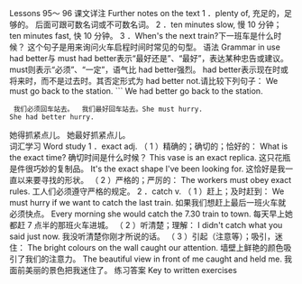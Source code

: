 Lessons 95～ 96 
课文详注 Further notes on the text 
1 ．plenty of, 充足的，足够的。 
后面可跟可数名词或不可数名词。 
2 ．ten minutes slow, 慢 10 分钟； ten minutes fast, 快 10 分钟。 
3 ．When's the next train?下一班车是什么时候？ 
这个句子是用来询问火车启程时间时常见的句型。 
语法 Grammar in use 
had better与 must 
had better表示“最好还是”、“最好”，表达某种忠告或建议。 
must则表示“必须”、“一定”，语气比 had better强烈。 
had better表示现在时或将来时，而不是过去时。其否定形式为 had 
better not.请比较下列句子： 
We must go back to the station. ``` 
We had better go back to the station. 
``` 
 我们必须回车站去。  我们最好回车站去。She must hurry. 
She had better hurry. 
``` 
 她得抓紧点儿。  她最好抓紧点儿。   
词汇学习 Word study 
1 ．exact adj. 
（ 1 ）精确的；确切的；恰好的： 
What is the exact time? 
确切时间是什么时候？ 
This vase is an exact replica. 
这只花瓶是件很巧妙的复制品。 
It's the exact shape I've been looking for. 
这恰好是我一直以来要寻找的形状。 
（ 2 ）严格的；严厉的： 
The workers must obey exact rules. 
工人们必须遵守严格的规定。 
2 ．catch v. 
（ 1 ）赶上；及时赶到： 
We must hurry if we want to catch the last train. 
如果我们想赶上最后一班火车就必须快点。 
Every morning she would catch the 7.30 train to town. 
每天早上她都赶 7 点半的那班火车进城。 
（ 2 ）听清楚；理解： 
I didn't catch what you said just now. 
我没听清楚你刚才所说的话。 
（ 3 ）引起（注意等）；吸引，迷住： 
The bright colours on the wall caught our attention. 
墙壁上鲜艳的颜色吸引了我们的注意力。 
The beautiful view in front of me caught and held me. 
我面前美丽的景色把我迷住了。 
练习答案 Key to written exercises 